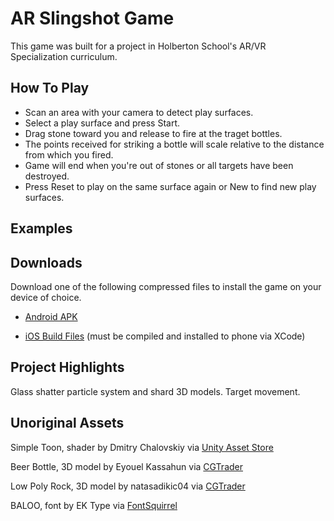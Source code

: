 # AR Slingshot Game

This game was built for a project in Holberton School's AR/VR Specialization curriculum.

## How To Play

- Scan an area with your camera to detect play surfaces.
- Select a play surface and press Start.
- Drag stone toward you and release to fire at the traget bottles.
- The points received for striking a bottle will scale relative to the distance from which you fired.
- Game will end when you're out of stones or all targets have been destroyed.
- Press Reset to play on the same surface again or New to find new play surfaces.

## Examples

## Downloads

Download one of the following compressed files to install the game on your device of choice.

- [Android APK](https://drive.google.com/file/d/1-ZsnYmRaxK3keVd6j8-e-wvoG2fXi0Tw/view?usp=sharing)

- [iOS Build Files](https://drive.google.com/file/d/1jhHqfcCUm_0Vr_afZ9s6T5bD98Zytdtw/view?usp=sharing) (must be compiled and installed to phone via XCode)

## Project Highlights

Glass shatter particle system and shard 3D models. Target movement.

## Unoriginal Assets

Simple Toon, shader by Dmitry Chalovskiy via [Unity Asset Store](https://assetstore.unity.com/packages/vfx/shaders/simple-toon-185038)

Beer Bottle, 3D model by Eyouel Kassahun via [CGTrader](https://www.cgtrader.com/free-3d-models/food/beverage/beer-bottle-5d33e0ea-9438-4d08-97fc-f153214ff087)

Low Poly Rock, 3D model by natasadikic04 via [CGTrader](https://www.cgtrader.com/free-3d-models/various/various-models/low-poly-rock-6ba75afe-0323-46c5-a46b-618b626302f9)

BALOO, font by EK Type via [FontSquirrel](https://www.fontsquirrel.com/fonts/baloo)
